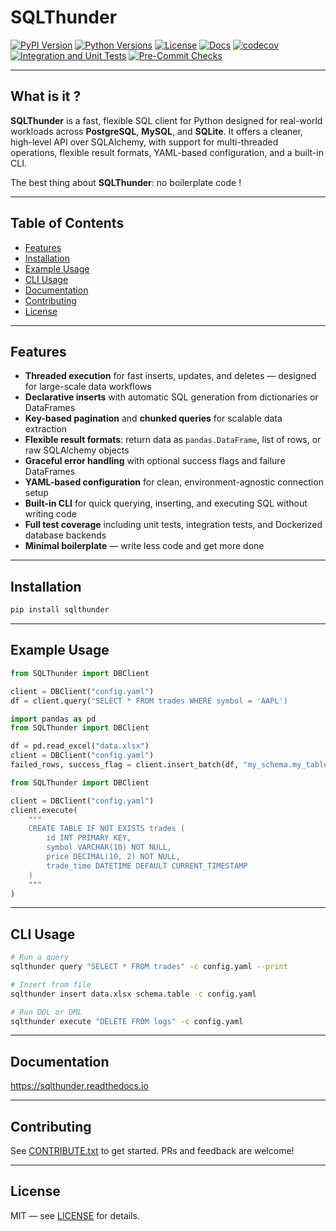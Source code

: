 # SQLThunder

[![PyPI Version](https://img.shields.io/pypi/v/sqlthunder.svg)](https://pypi.org/project/sqlthunder/)
[![Python Versions](https://img.shields.io/pypi/pyversions/sqlthunder.svg)](https://pypi.org/project/sqlthunder/)
[![License](https://img.shields.io/github/license/ilovetartimiel/SQLThunder)](https://github.com/ilovetartimiel/SQLThunder/blob/main/LICENSE)
[![Docs](https://readthedocs.org/projects/sqlthunder/badge/?version=latest)](https://sqlthunder.readthedocs.io/en/latest/)
[![codecov](https://codecov.io/gh/ilovetartimiel/SQLThunder/branch/main/graph/badge.svg)](https://codecov.io/gh/ilovetartimiel/SQLThunder)
[![Integration and Unit Tests](https://github.com/ilovetartimiel/SQLThunder/actions/workflows/tests.yaml/badge.svg)](https://github.com/ilovetartimiel/SQLThunder/actions/workflows/tests.yaml)
[![Pre-Commit Checks](https://github.com/ilovetartimiel/SQLThunder/actions/workflows/pre-commit.yaml/badge.svg)](https://github.com/ilovetartimiel/SQLThunder/actions/workflows/pre-commit.yaml)

---

## What is it ?

**SQLThunder** is a fast, flexible SQL client for Python designed for real-world workloads across **PostgreSQL**, **MySQL**, and **SQLite**. It offers a cleaner, high-level API over SQLAlchemy, with support for multi-threaded operations, flexible result formats, YAML-based configuration, and a built-in CLI.

The best thing about **SQLThunder**: no boilerplate code !

---

## Table of Contents

- [Features](https://github.com/ilovetartimiel/SQLThunder#features)
- [Installation](https://github.com/ilovetartimiel/SQLThunder#installation)
- [Example Usage](https://github.com/ilovetartimiel/SQLThunder#example-usage)
- [CLI Usage](https://github.com/ilovetartimiel/SQLThunder#cli-usage)
- [Documentation](https://github.com/ilovetartimiel/SQLThunder#documentation)
- [Contributing](https://github.com/ilovetartimiel/SQLThunder#contributing)
- [License](https://github.com/ilovetartimiel/SQLThunder#license)

---

## Features

- **Threaded execution** for fast inserts, updates, and deletes — designed for large-scale data workflows
- **Declarative inserts** with automatic SQL generation from dictionaries or DataFrames
- **Key-based pagination** and **chunked queries** for scalable data extraction
- **Flexible result formats**: return data as `pandas.DataFrame`, list of rows, or raw SQLAlchemy objects
- **Graceful error handling** with optional success flags and failure DataFrames
- **YAML-based configuration** for clean, environment-agnostic connection setup
- **Built-in CLI** for quick querying, inserting, and executing SQL without writing code
- **Full test coverage** including unit tests, integration tests, and Dockerized database backends
- **Minimal boilerplate** — write less code and get more done

---

## Installation

```bash
pip install sqlthunder
```

---

## Example Usage

```python
from SQLThunder import DBClient

client = DBClient("config.yaml")
df = client.query("SELECT * FROM trades WHERE symbol = 'AAPL')
```

```python
import pandas as pd
from SQLThunder import DBClient

df = pd.read_excel("data.xlsx")
client = DBClient("config.yaml")
failed_rows, success_flag = client.insert_batch(df, "my_schema.my_table", on_duplicate="ignore", return_status=True)
```

```python
from SQLThunder import DBClient

client = DBClient("config.yaml")
client.execute(
    """
    CREATE TABLE IF NOT EXISTS trades (
        id INT PRIMARY KEY,
        symbol VARCHAR(10) NOT NULL,
        price DECIMAL(10, 2) NOT NULL,
        trade_time DATETIME DEFAULT CURRENT_TIMESTAMP
    )
    """
)
```
---

## CLI Usage

```bash
# Run a query
sqlthunder query "SELECT * FROM trades" -c config.yaml --print

# Insert from file
sqlthunder insert data.xlsx schema.table -c config.yaml

# Run DDL or DML
sqlthunder execute "DELETE FROM logs" -c config.yaml
```

---

## Documentation

https://sqlthunder.readthedocs.io

---

## Contributing

See [CONTRIBUTE.txt](https://github.com/ilovetartimiel/SQLThunder/blob/main/CONTRIBUTE.txt) to get started. PRs and feedback are welcome!

---

## License

MIT — see [LICENSE](https://github.com/ilovetartimiel/SQLThunder/blob/main/LICENSE) for details.
